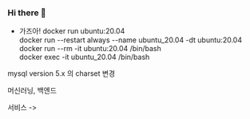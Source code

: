 ### Hi there 👋

- 가즈아!
docker run ubuntu:20.04 \
docker run --restart always --name ubuntu_20.04 -dt ubuntu:20.04 \
docker run --rm -it ubuntu:20.04 /bin/bash \
docker exec -it ubuntu_20.04 /bin/bash

mysql version 5.x 의 charset 변경

머신러닝, 백엔드

서비스 -> 

<!--
**nebulayoon/nebulayoon** is a ✨ _special_ ✨ repository because its `README.md` (this file) appears on your GitHub profile.

Here are some ideas to get you started:

- 🔭 I’m currently working on ...
- 🌱 I’m currently learning ...
- 👯 I’m looking to collaborate on ...
- 🤔 I’m looking for help with ...
- 💬 Ask me about ...
- 📫 How to reach me: ...
- 😄 Pronouns: ...
- ⚡ Fun fact: ...
-->
